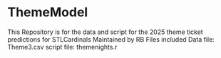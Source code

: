 # ThemeModel
This Repository is for the data and script for the 2025 theme ticket predictions for STLCardinals
Maintained by RB 
Files included
Data file: Theme3.csv
script file: themenights.r
